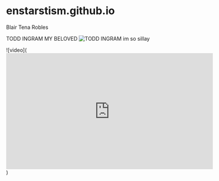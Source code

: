 # enstarstism.github.io
Blair Tena Robles

TODD INGRAM MY BELOVED 
![TODD INGRAM](https://static.wikia.nocookie.net/scottpilgrim/images/2/2d/Todd_ingram.png)
im so sillay

![video](<iframe width="560" height="315" src="https://www.youtube.com/embed/ye5v9mOkDh8?si=0EyUI4iKYKPOXN9g" title="YouTube video player" frameborder="0" allow="accelerometer; autoplay; clipboard-write; encrypted-media; gyroscope; picture-in-picture; web-share" allowfullscreen></iframe>)
